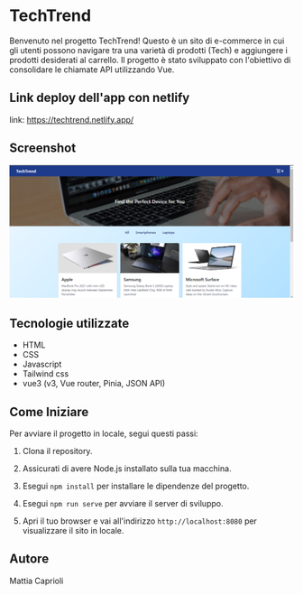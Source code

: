 # TechTrend

Benvenuto nel progetto TechTrend! Questo è un sito di e-commerce in cui gli utenti possono navigare tra una varietà di prodotti (Tech) e aggiungere i prodotti desiderati al carrello. Il progetto è stato sviluppato con l'obiettivo di consolidare le chiamate API utilizzando Vue.

## Link deploy dell'app con netlify

link: https://techtrend.netlify.app/

## Screenshot

![Banner](https://github.com/mattiacaprioli/online-shop/blob/main/src/assets/images/Screenshot.png)

## Tecnologie utilizzate

- HTML
- CSS
- Javascript
- Tailwind css
- vue3 (v3, Vue router, Pinia, JSON API)

## Come Iniziare

Per avviare il progetto in locale, segui questi passi:

1. Clona il repository.

2. Assicurati di avere Node.js installato sulla tua macchina.

3. Esegui `npm install` per installare le dipendenze del progetto.

4. Esegui `npm run serve` per avviare il server di sviluppo.

5. Apri il tuo browser e vai all'indirizzo `http://localhost:8080` per visualizzare il sito in locale.

## Autore

Mattia Caprioli